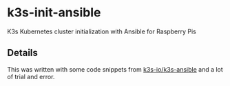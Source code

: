 # k3s-init-ansible
K3s Kubernetes cluster initialization with Ansible for Raspberry Pis

## Details
This was written with some code snippets from [k3s-io/k3s-ansible](https://github.com/k3s-io/k3s-ansible) and a lot of trial and error.
